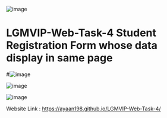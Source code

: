 ![image](https://github.com/Ayaan198/LGMVIP-Web-Task-4/assets/110682132/d653d095-f25d-4929-84ae-efccfd654f95)

# LGMVIP-Web-Task-4 Student Registration Form whose data display in same page

#![image](https://github.com/Ayaan198/LGMVIP-Web-Task-4/assets/110682132/8a09f25c-73f8-4e8b-b4a3-0e57e3704b6f)

![image](https://github.com/Ayaan198/LGMVIP-Web-Task-4/assets/110682132/fc22f32b-fefc-46e3-8938-0dfda4429d24)

![image](https://github.com/Ayaan198/LGMVIP-Web-Task-4/assets/110682132/d3be5424-0785-4cc5-af91-bcb4f2a05390)

Website Link : https://ayaan198.github.io/LGMVIP-Web-Task-4/

